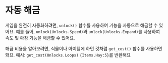 # 자동 해금
게임을 완전히 자동화하려면, `unlock()` 함수를 사용하여 기능을 자동으로 해금할 수 있어요.
예를 들어, `unlock(Unlocks.Speed)`와 `unlock(Unlocks.Expand)`를 사용하여 속도 및 확장 기능을 해금할 수 있어요.

해금 비용을 알아보려면, 식물이나 아이템에 하던 것처럼 `get_cost()` 함수를 사용하면 돼요.
예시:
`get_cost(Unlocks.Loops)`
`{Items.Hay:5}`를 반환해요